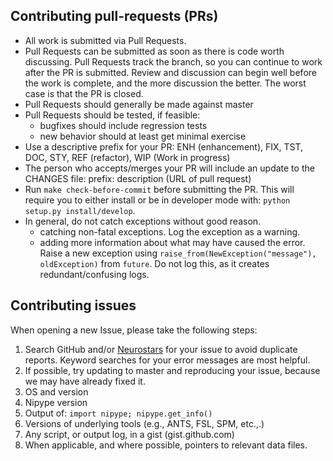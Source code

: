 ## Contributing pull-requests (PRs)

* All work is submitted via Pull Requests.
* Pull Requests can be submitted as soon as there is code worth discussing.
  Pull Requests track the branch, so you can continue to work after the PR is submitted.
  Review and discussion can begin well before the work is complete,
  and the more discussion the better.
  The worst case is that the PR is closed.
* Pull Requests should generally be made against master
* Pull Requests should be tested, if feasible:
    - bugfixes should include regression tests
    - new behavior should at least get minimal exercise
* Use a descriptive prefix for your PR: ENH (enhancement), FIX, TST, DOC, STY, REF (refactor), WIP (Work in progress)
* The person who accepts/merges your PR will include an update to the CHANGES file: prefix: description (URL of pull request)
* Run `make check-before-commit` before submitting the PR.
  This will require you to either install or be in developer mode with: `python setup.py install/develop`.
* In general, do not catch exceptions without good reason. 
  * catching non-fatal exceptions. 
    Log the exception as a warning.
  * adding more information about what may have caused the error.
    Raise a new exception using ``raise_from(NewException("message"), oldException)`` from ``future``.
    Do not log this, as it creates redundant/confusing logs.

## Contributing issues

When opening a new Issue, please take the following steps:

1. Search GitHub and/or [Neurostars](http://neurostars.org) for your issue to avoid duplicate reports.
   Keyword searches for your error messages are most helpful.
2. If possible, try updating to master and reproducing your issue,
   because we may have already fixed it.
3. OS and version
4. Nipype version
5. Output of: `import nipype; nipype.get_info()`
6. Versions of underlying tools (e.g., ANTS, FSL, SPM, etc.,.)
7. Any script, or output log, in a gist (gist.github.com)
8. When applicable, and where possible, pointers to relevant data files.
